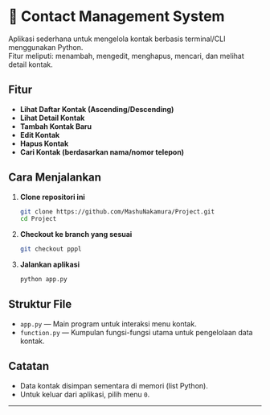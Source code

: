 # 📒 Contact Management System

Aplikasi sederhana untuk mengelola kontak berbasis terminal/CLI menggunakan Python.  
Fitur meliputi: menambah, mengedit, menghapus, mencari, dan melihat detail kontak.

## Fitur

- **Lihat Daftar Kontak (Ascending/Descending)**
- **Lihat Detail Kontak**
- **Tambah Kontak Baru**
- **Edit Kontak**
- **Hapus Kontak**
- **Cari Kontak (berdasarkan nama/nomor telepon)**

## Cara Menjalankan

1. **Clone repositori ini**
   ```bash
   git clone https://github.com/MashuNakamura/Project.git
   cd Project
   ```
2. **Checkout ke branch yang sesuai**
   ```bash
   git checkout pppl
   ```
3. **Jalankan aplikasi**
   ```bash
   python app.py
   ```

## Struktur File

- `app.py` — Main program untuk interaksi menu kontak.
- `function.py` — Kumpulan fungsi-fungsi utama untuk pengelolaan data kontak.

## Catatan

- Data kontak disimpan sementara di memori (list Python).
- Untuk keluar dari aplikasi, pilih menu `0`.

---
